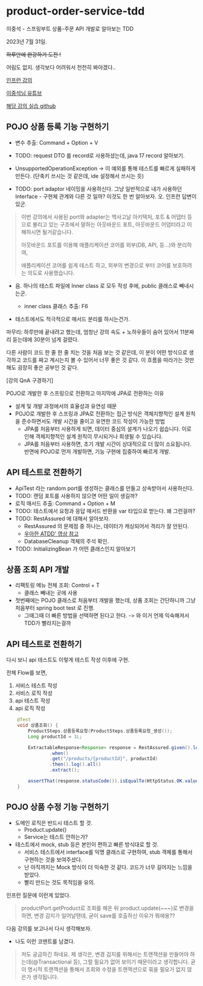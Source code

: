 # product-order-service-tdd

이중석 - 스프링부트 상품-주문 API 개발로 알아보는 TDD

2023년 7월 31일.

~~하루만에 완강하기 도전 !~~

어림도 없지. 생각보다 어려워서 천천히 봐야겠다..

[인프런 강의](https://www.inflearn.com/course/%EC%8A%A4%ED%94%84%EB%A7%81%EB%B6%80%ED%8A%B8-%EC%8B%A4%EC%A0%84-%EC%83%81%ED%92%88%EC%A3%BC%EB%AC%B8-tdd)

[이중석님 유튜브](https://www.youtube.com/@ejoongseok)

[해당 강의 실습 github](https://github.com/ejoongseok/product-order-service)

## POJO 상품 등록 기능 구현하기

- 변수 추출: Command + Option + V

- TODO: request DTO 를 record로 사용하셨는데, java 17 record 알아보기.

- UnsupportedOperationException -> 이 예외를 통해 테스트를 빠르게 실패하게 만든다. (단축키 쓰시는 것 같은데, ide 설정해서 쓰시는 듯)

- TODO: port adaptor 네이밍을 사용하신다. 그냥 일반적으로 내가 사용하던 Interface - 구현체 관계와 다른 것 일까? 이것도 한 번 알아보자.
오. 인프런 답변이 있군.

> 이번 강의에서 사용된 port와 adapter는 헥사고날 아키텍처, 포트 & 어댑터 등으로 불리고 있는 구조에서 말하는 아웃바운드 포트, 아웃바운드 어댑터라고 이해하시면 될거같습니다.
>
> 아웃바운드 포트를 이용해 애플리케이션 코어를 외부(DB, API, 등...)와 분리하여,
>
> 애플리케이션 코어를 쉽게 테스트 하고, 외부의 변경으로 부터 코어를 보호하려는 의도로 사용했습니다.

- 음. 하나의 테스트 파일에 Inner class 로 모두 작성 후에, public 클래스로 빼내시는군.

  - inner class 클래스 추출: F6

- 테스트에서도 적극적으로 매서드 분리를 하시는건가.

마무리: 하루만에 끝내려고 했는데, 엄청난 강의 속도 + 노하우들이 숨어 있어서 11분짜리 듣는데에 30분이 넘게 걸렸다.

다른 사람이 코드 한 줄 한 줄 치는 것을 처음 보는 것 같은데, 이 분이 어떤 방식으로 생각하고 코드를 짜고 계시는지 볼 수 있어서 너무 좋은 것 같다. 이 흐름을 따라가는 것만 해도 굉장히 좋은 공부인 것 같다.

[강의 QnA 구경하기]

POJO로 개발한 후 스프링으로 전환하고 마지막에 JPA로 전환하는 이유
- 설계 및 개발 과정에서의 효율성과 유연성 때문
- POJO로 개발한 후 스프링과 JPA로 전환하는 접근 방식은 객체지향적인 설계 원칙을 준수하면서도 개발 시간을 줄이고 유연한 코드 작성이 가능한 방법
  - JPA를 처음부터 사용하게 되면, 데이터 중심의 설계가 나오기 쉽습니다. 이로 인해 객체지향적인 설계 원칙이 무시되거나 희생될 수 있습니다.
  - JPA를 처음부터 사용하면, 초기 개발 시간이 상대적으로 더 많이 소요됩니다. 반면에 POJO로 먼저 개발하면, 기능 구현에 집중하여 빠르게 개발.

## API 테스트로 전환하기

- ApiTest 라는 random port를 생성하는 클래스를 만들고 상속받아서 사용하신다.
- TODO: 랜덤 포트를 사용하지 않으면 어떤 일이 생길까?
- 로직 매서드 추출: Command + Option + M
- TODO: 테스트에서 요청과 응답 매서드 반환을 var 타입으로 받는다. 왜 그런걸까?
- TODO: RestAssured 에 대해서 알아보자.
  - RestAssured 의 문제점 중 하나는, 데이터가 캐싱되어서 격리가 잘 안된다.
  - [우아한 ATDD' 영상 참고](https://www.youtube.com/watch?v=ITVpmjM4mUE&ab_channel=%EC%9A%B0%EC%95%84%ED%95%9C%ED%85%8C%ED%81%AC)
  - DatabaseCleanup 객체의 주석 확인.
- TODO: InitializingBean 가 어떤 클래스인지 알아보기

## 상품 조회 API 개발
- 리팩토링 메뉴 전체 조회: Control + T
  - 클래스 빼내는 곳에 사용
- 첫번째에는 POJO 클래스로 처음부터 개발을 했는데, 상품 조회는 간단하니까 그냥 처음부터 spring boot test 로 진행.
  - 그때그때 더 빠른 방법을 선택하면 된다고 한다. -> 와 이거 언제 익숙해져서 TDD가 빨라지는걸까

## API 테스트로 전환하기

다시 보니 api 테스트도 이렇게 테스트 작성 이후에 구현.

전체 Flow를 보면,

1. 서비스 테스트 작성
2. 서비스 로직 작성
3. api 테스트 작성
4. api 로직 작성

```java
    @Test
    void 상품조회() {
        ProductSteps.상품등록요청(ProductSteps.상품등록요청_생성());
        Long productId = 1L;

        ExtractableResponse<Response> response = RestAssured.given().log().all()
                .when()
                .get("/products/{productId}", productId)
                .then().log().all()
                .extract();

        assertThat(response.statusCode()).isEqualTo(HttpStatus.OK.value());
    }
```


## POJO 상품 수정 기능 구현하기
- 도메인 로직은 반드시 테스트 할 것.
  - Product.update()
  - Service는 테스트 안하는가?
- 테스트에서 mock, stub 등은 본인이 편하고 빠른 방식대로 할 것.
  - 서비스 테스트에서 interface를 익명 클래스로 구현하여, stub 객체를 통해서 구현하는 것을 보여주셨다.
  - 난 아직까지는 Mock 방식이 더 익숙한 것 같다. 코드가 너무 길어지는 느낌을 받았다.
  - 빨리 만드는 것도 목적임을 유의.

인프런 질문에 이런게 있었다.
> productPort.getProduct로 조회를 해온 뒤 product.update(~~~)로 변경을 하면, 변경 감지가 일어날텐데, 굳이 save를 호출하신 이유가 뭐에용??

다음 강의를 보고나서 다시 생각해보자.
- 나도 이런 코맨트를 남겼다.
> 저도 궁금하긴 하네요. 제 생각은, 변경 감지를 위해서는 트랜잭션을 만들어야 하는데(@Transactional 등),  그럴 필요가 없어 보이기 때문이라고 생각합니다. 굳이 명시적 트랜잭션을 통해서 조회와 수정을 트랜잭션으로 묶을 필요가 없지 않은가 생각됩니다.

##  